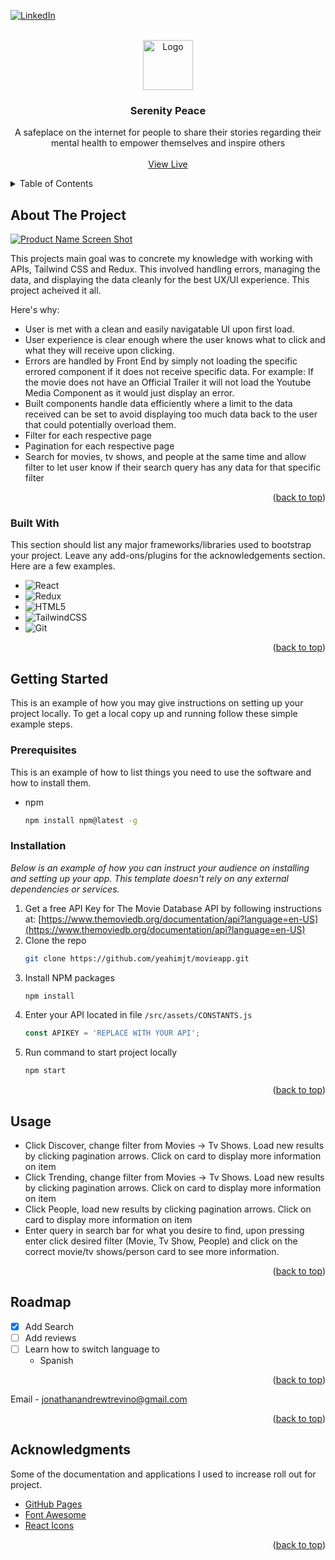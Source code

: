 <!-- Improved compatibility of back to top link: See: https://github.com/othneildrew/Best-README-Template/pull/73 -->
<a name="readme-top"></a>
<!--
*** Thanks for checking out the Best-README-Template. If you have a suggestion
*** that would make this better, please fork the repo and create a pull request
*** or simply open an issue with the tag "enhancement".
*** Don't forget to give the project a star!
*** Thanks again! Now go create something AMAZING! :D
-->



<!-- PROJECT SHIELDS -->
<!--
*** I'm using markdown "reference style" links for readability.
*** Reference links are enclosed in brackets [ ] instead of parentheses ( ).
*** See the bottom of this document for the declaration of the reference variables
*** for contributors-url, forks-url, etc. This is an optional, concise syntax you may use.
*** https://www.markdownguide.org/basic-syntax/#reference-style-links
-->

[![LinkedIn][linkedin-shield]][linkedin-url]



<!-- PROJECT LOGO -->
<br />
<div align="center">
  <a href="https://github.com/yeahimjt.movieapp">
    <img src="public/fr.svg" alt="Logo" width="80" height="80">
  </a>

  <h3 align="center">Serenity Peace</h3>

  <p align="center">
    A safeplace on the internet for people to share their stories regarding their mental health to empower themselves and inspire others
    <br />
    <br />
    <a href="https://www.serenity-peace-api.com/">View Live</a>
  </p>
</div>



<!-- TABLE OF CONTENTS -->
<details>
  <summary>Table of Contents</summary>
  <ol>
    <li>
      <a href="#about-the-project">About The Project</a>
      <ul>
        <li><a href="#built-with">Built With</a></li>
      </ul>
    </li>
    <li>
      <a href="#getting-started">Getting Started</a>
      <ul>
        <li><a href="#prerequisites">Prerequisites</a></li>
        <li><a href="#installation">Installation</a></li>
      </ul>
    </li>
    <li><a href="#usage">Usage</a></li>
    <li><a href="#roadmap">Roadmap</a></li>
    <li><a href="#acknowledgments">Acknowledgments</a></li>
  </ol>
</details>



<!-- ABOUT THE PROJECT -->
## About The Project

[![Product Name Screen Shot][product-screenshot]](https://yeahimjt.github.io/movieapp)

This projects main goal was to concrete my knowledge with working with APIs, Tailwind CSS and Redux. This involved handling errors, managing the data, and displaying the data cleanly for the best UX/UI experience. This project acheived it all.

Here's why:
* User is met with a clean and easily navigatable UI upon first load.
* User experience is clear enough where the user knows what to click and what they will receive upon clicking.
* Errors are handled by Front End by simply not loading the specific errored component if it does not receive specific data. For example: If the movie does not have an Official Trailer it will not load the Youtube Media Component as it would just display an error.
* Built components handle data efficiently where a limit to the data received can be set to avoid displaying too much data back to the user that could potentially overload them.
* Filter for each respective page
* Pagination for each respective page
* Search for movies, tv shows, and people at the same time and allow filter to let user know if their search query has any data for that specific filter

<p align="right">(<a href="#readme-top">back to top</a>)</p>


### Built With

This section should list any major frameworks/libraries used to bootstrap your project. Leave any add-ons/plugins for the acknowledgements section. Here are a few examples.

* ![React][React.js]
* ![Redux][Redux]
* ![HTML5][HTML5]
* ![TailwindCSS][TailwindCSS]
* ![Git][Git]



<p align="right">(<a href="#readme-top">back to top</a>)</p>



<!-- GETTING STARTED -->
## Getting Started

This is an example of how you may give instructions on setting up your project locally.
To get a local copy up and running follow these simple example steps.

### Prerequisites

This is an example of how to list things you need to use the software and how to install them.
* npm
  ```sh
  npm install npm@latest -g
  ```

### Installation

_Below is an example of how you can instruct your audience on installing and setting up your app. This template doesn't rely on any external dependencies or services._

1. Get a free API Key for The Movie Database API by following instructions at: [https://www.themoviedb.org/documentation/api?language=en-US](https://www.themoviedb.org/documentation/api?language=en-US)
2. Clone the repo
   ```sh
   git clone https://github.com/yeahimjt/movieapp.git
   ```
3. Install NPM packages
   ```sh
   npm install
   ```
4. Enter your API located in file `/src/assets/CONSTANTS.js`
   ```js
   const APIKEY = 'REPLACE WITH YOUR API';
   ```
5. Run command to start project locally
    ```sh
    npm start
    ```

<p align="right">(<a href="#readme-top">back to top</a>)</p>



<!-- USAGE EXAMPLES -->
## Usage

* Click Discover, change filter from Movies -> Tv Shows. Load new results by clicking pagination arrows. Click on card to display more information on item
* Click Trending, change filter from Movies -> Tv Shows. Load new results by clicking pagination arrows. Click on card to display more information on item
* Click People, load new results by clicking pagination arrows. Click on card to display more information on item
* Enter query in search bar for what you desire to find, upon pressing enter click desired filter (Movie, Tv Show, People) and click on the correct movie/tv shows/person card to see more information.


<p align="right">(<a href="#readme-top">back to top</a>)</p>



<!-- ROADMAP -->
## Roadmap

- [x] Add Search
- [ ] Add reviews
- [ ] Learn how to switch language to
    - Spanish


<p align="right">(<a href="#readme-top">back to top</a>)</p>



Email - jonathanandrewtrevino@gmail.com 

<p align="right">(<a href="#readme-top">back to top</a>)</p>



<!-- ACKNOWLEDGMENTS -->
## Acknowledgments

Some of the documentation and applications I used to increase roll out for project.

* [GitHub Pages](https://pages.github.com)
* [Font Awesome](https://fontawesome.com)
* [React Icons](https://react-icons.github.io/react-icons/search)

<p align="right">(<a href="#readme-top">back to top</a>)</p>



<!-- MARKDOWN LINKS & IMAGES -->
<!-- https://www.markdownguide.org/basic-syntax/#reference-style-links -->
[linkedin-shield]: https://img.shields.io/badge/-LinkedIn-black.svg?style=for-the-badge&logo=linkedin&colorB=555
[linkedin-url]: https://linkedin.com/in/jonathanandrewtrevino
[product-screenshot]: /src/assets/movieapp.png
[React.js]: https://img.shields.io/badge/React-20232A?style=for-the-badge&logo=react&logoColor=61DAFB
[Redux]: https://img.shields.io/badge/Redux-593D88?style=for-the-badge&logo=redux&logoColor=white
[HTML5]: https://img.shields.io/badge/HTML5-E34F26?style=for-the-badge&logo=html5&logoColor=white
[TailwindCSS]: https://img.shields.io/badge/Tailwind_CSS-38B2AC?style=for-the-badge&logo=tailwind-css&logoColor=white
[Git]: https://img.shields.io/badge/GIT-E44C30?style=for-the-badge&logo=git&logoColor=white
